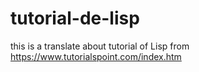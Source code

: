 # tutorial-de-lisp
this is a translate about tutorial of Lisp from https://www.tutorialspoint.com/index.htm
